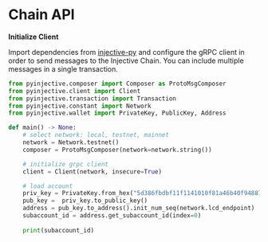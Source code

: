 # Chain API

**Initialize Client**

Import dependencies from [injective-py](https://pypi.org/project/injective-py/) and configure the gRPC client in order to send messages to the Injective Chain. You can include multiple messages in a single transaction.

```python
from pyinjective.composer import Composer as ProtoMsgComposer
from pyinjective.client import Client
from pyinjective.transaction import Transaction
from pyinjective.constant import Network
from pyinjective.wallet import PrivateKey, PublicKey, Address

def main() -> None:
    # select network: local, testnet, mainnet
    network = Network.testnet()
    composer = ProtoMsgComposer(network=network.string())

    # initialize grpc client
    client = Client(network, insecure=True)

    # load account
    priv_key = PrivateKey.from_hex("5d386fbdbf11f1141010f81a46b40f94887367562bd33b452bbaa6ce1cd1381e")
    pub_key =  priv_key.to_public_key()
    address = pub_key.to_address().init_num_seq(network.lcd_endpoint)
    subaccount_id = address.get_subaccount_id(index=0)
    
    print(subaccount_id)
```